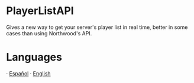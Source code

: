 # PlayerListAPI
Gives a new way to get your server's player list in real time, better in some cases than using Northwood's API.

# Languages
· [Español](https://github.com/BounceGaming/PlayerListAPI/tree/main/locations/README_ES.md)
· [English](https://github.com/BounceGaming/PlayerListAPI/tree/main/locations/locations/README_EN.md)
